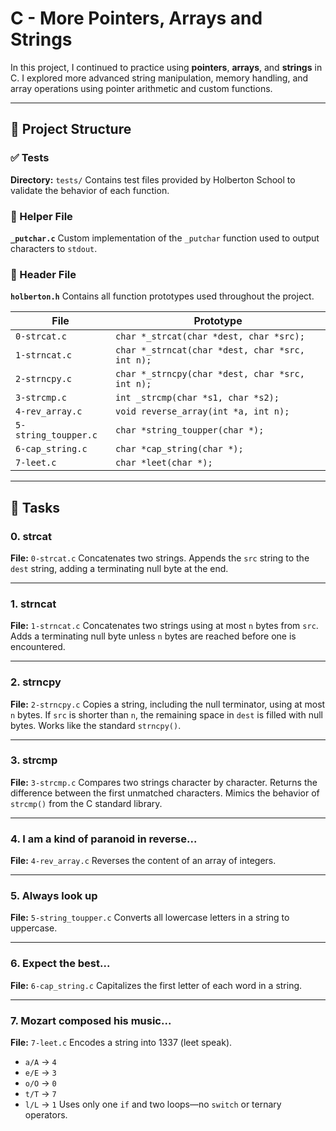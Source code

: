 # C - More Pointers, Arrays and Strings

In this project, I continued to practice using **pointers**, **arrays**, and **strings** in C. I explored more advanced string manipulation, memory handling, and array operations using pointer arithmetic and custom functions.

---

## 📁 Project Structure

### ✅ Tests

**Directory:** `tests/`
Contains test files provided by Holberton School to validate the behavior of each function.

### 🙌 Helper File

**`_putchar.c`**
Custom implementation of the `_putchar` function used to output characters to `stdout`.

### 📄 Header File

**`holberton.h`**
Contains all function prototypes used throughout the project.

| File                 | Prototype                                                      |
| -------------------- | -------------------------------------------------------------- |
| `0-strcat.c`         | `char *_strcat(char *dest, char *src);`                        |
| `1-strncat.c`        | `char *_strncat(char *dest, char *src, int n);`                |
| `2-strncpy.c`        | `char *_strncpy(char *dest, char *src, int n);`                |
| `3-strcmp.c`         | `int _strcmp(char *s1, char *s2);`                             |
| `4-rev_array.c`      | `void reverse_array(int *a, int n);`                           |
| `5-string_toupper.c` | `char *string_toupper(char *);`                                |
| `6-cap_string.c`     | `char *cap_string(char *);`                                    |
| `7-leet.c`           | `char *leet(char *);`                                          |

---

## 📃 Tasks

### 0. strcat

**File:** `0-strcat.c`
Concatenates two strings. Appends the `src` string to the `dest` string, adding a terminating null byte at the end.

---

### 1. strncat

**File:** `1-strncat.c`
Concatenates two strings using at most `n` bytes from `src`.
Adds a terminating null byte unless `n` bytes are reached before one is encountered.

---

### 2. strncpy

**File:** `2-strncpy.c`
Copies a string, including the null terminator, using at most `n` bytes.
If `src` is shorter than `n`, the remaining space in `dest` is filled with null bytes.
Works like the standard `strncpy()`.

---

### 3. strcmp

**File:** `3-strcmp.c`
Compares two strings character by character.
Returns the difference between the first unmatched characters.
Mimics the behavior of `strcmp()` from the C standard library.

---

### 4. I am a kind of paranoid in reverse...

**File:** `4-rev_array.c`
Reverses the content of an array of integers.

---

### 5. Always look up

**File:** `5-string_toupper.c`
Converts all lowercase letters in a string to uppercase.

---

### 6. Expect the best...

**File:** `6-cap_string.c`
Capitalizes the first letter of each word in a string.

---

### 7. Mozart composed his music...

**File:** `7-leet.c`
Encodes a string into 1337 (leet speak).

* `a/A` → `4`
* `e/E` → `3`
* `o/O` → `0`
* `t/T` → `7`
* `l/L` → `1`
  Uses only one `if` and two loops—no `switch` or ternary operators.